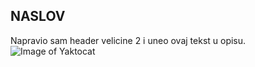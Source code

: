 ## NASLOV
Napravio sam header velicine 2 i uneo ovaj tekst u opisu.
![Image of Yaktocat](https://octodex.github.com/images/yaktocat.png)
